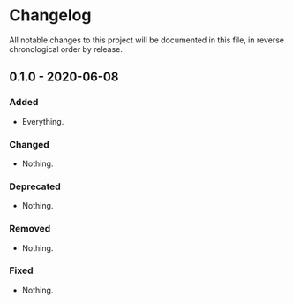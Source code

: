 # Changelog

All notable changes to this project will be documented in this file, in reverse chronological order by release.

## 0.1.0 - 2020-06-08

### Added

- Everything.

### Changed

- Nothing.

### Deprecated

- Nothing.

### Removed

- Nothing.

### Fixed

- Nothing.

